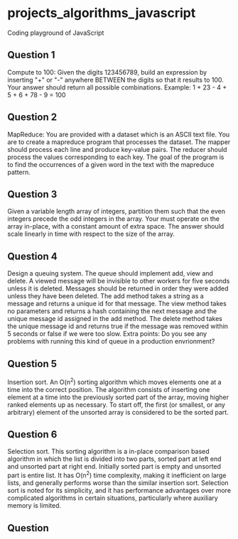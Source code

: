 # projects_algorithms_javascript
Coding playground of JavaScript

## Question 1
Compute to 100: Given the digits 123456789, build an expression by inserting "+" or "-" anywhere BETWEEN the digits so that it results to 100.
Your answer should return all possible combinations.
Example: 1 + 23 - 4 + 5 + 6 + 78 - 9 = 100

## Question 2
MapReduce: You are provided with a dataset which is an ASCII text file. You are to create a mapreduce program that processes the dataset. The mapper should process each line and produce key-value pairs. The reducer should process the values corresponding to each key. The goal of the program is to find the occurrences of a given word in the text with the mapreduce pattern.

## Question 3
Given a variable length array of integers, partition them such that the even integers precede the odd integers in the array. Your must operate on the array in-place, with a constant amount of extra space. The answer should scale linearly in time with respect to the size of the array.

## Question 4
Design a queuing system. The queue should implement add, view and delete. A viewed message will be invisible to other workers for five seconds unless it is deleted. Messages should be returned in order they were added unless they have been deleted. The add method takes a string as a message and returns a unique id for that message. The view method takes no parameters and returns a hash containing the next message and the unique message id assigned in the add method. The delete method takes the unique message id and returns true if the message was removed within 5 seconds or false if we were too slow. Extra points: Do you see any problems with running this kind of queue in a production envrionment?

## Question 5
Insertion sort. An O(n<sup>2</sup>) sorting algorithm which moves elements one at a time into the correct position. The algorithm consists of inserting one element at a time into the previously sorted part of the array, moving higher ranked elements up as necessary. To start off, the first (or smallest, or any arbitrary) element of the unsorted array is considered to be the sorted part.

## Question 6
Selection sort. This sorting algorithm is a in-place comparison based algorithm in which the list is divided into two parts, sorted part at left end and unsorted part at right end. Initially sorted part is empty and unsorted part is entire list. It has O(n<sup>2</sup>) time complexity, making it inefficient on large lists, and generally performs worse than the similar insertion sort. Selection sort is noted for its simplicity, and it has performance advantages over more complicated algorithms in certain situations, particularly where auxiliary memory is limited.

## Question